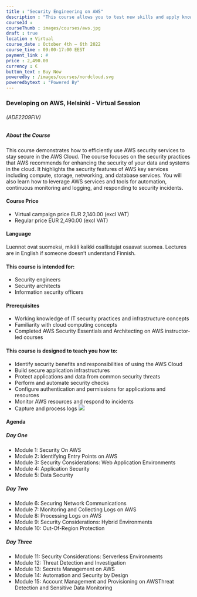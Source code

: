 ```yaml
---
title : "Security Engineering on AWS"
description : "This course allows you to test new skills and apply knowledge to your working environment through a variety of practical exercises. This course will be delivered through a mix of instructor-led training (ILT) and hands-on labs."
courseId : 
courseThumb : images/courses/aws.jpg
draft : true
location : Virtual
course_date : October 4th – 6th 2022
course_time : 09:00-17:00 EEST
payment_link : #
price : 2,490.00
currency : €
button_text : Buy Now 
poweredby : /images/courses/nordcloud.svg
poweredbytext : "Powered By"
---
```



### Developing on AWS, Helsinki - Virtual Session

###### (ADE2209FIV)

##### About the Course

This course demonstrates how to efficiently use AWS security services to stay secure in the AWS Cloud. The course focuses on the security practices that AWS recommends for enhancing the security of your data and systems in the cloud. It highlights the security features of AWS key services including compute, storage, networking, and database services. You will also learn how to leverage AWS services and tools for automation, continuous monitoring and logging, and responding to security incidents.

#### Course Price 

* Virtual campaign price EUR 2,140.00 (excl VAT)
* Regular price EUR 2,490.00 (excl VAT)

#### Language

Luennot ovat suomeksi, mikäli kaikki osallistujat osaavat suomea. Lectures are in English if someone doesn’t understand Finnish.

#### This course is intended for:

* Security engineers
* Security architects
* Information security officers

#### Prerequisites

* Working knowledge of IT security practices and infrastructure concepts
* Familiarity with cloud computing concepts
* Completed AWS Security Essentials and Architecting on AWS instructor-led courses

#### This course is designed to teach you how to:

* Identify security benefits and responsibilities of using the AWS Cloud
* Build secure application infrastructures
* Protect applications and data from common security threats
* Perform and automate security checks
* Configure authentication and permissions for applications and resources
* Monitor AWS resources and respond to incidents
* Capture and process logs
![](https://nordcloud.com/wp-content/uploads/2020/03/nordcloud_web_square-188.jpg#floatright)

#### Agenda

##### Day One

* Module 1: Security On AWS
* Module 2: Identifying Entry Points on AWS
* Module 3: Security Considerations: Web Application Environments
* Module 4: Application Security
* Module 5: Data Security

##### Day Two

* Module 6: Securing Network Communications
* Module 7: Monitoring and Collecting Logs on AWS
* Module 8: Processing Logs on AWS
* Module 9: Security Considerations: Hybrid Environments
* Module 10: Out-Of-Region Protection

##### Day Three

* Module 11: Security Considerations: Serverless Environments
* Module 12: Threat Detection and Investigation
* Module 13: Secrets Management on AWS
* Module 14: Automation and Security by Design
* Module 15: Account Management and Provisioning on AWSThreat Detection and Sensitive Data Monitoring